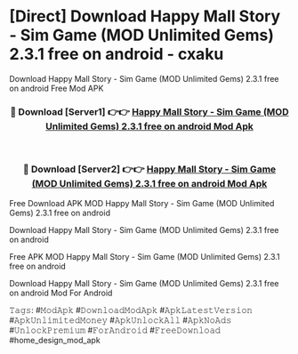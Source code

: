 # [Direct] Download Happy Mall Story - Sim Game (MOD Unlimited Gems) 2.3.1 free on android - cxaku
Download Happy Mall Story - Sim Game (MOD Unlimited Gems) 2.3.1 free on android Free Mod APK

<div align="center">
<h3>🔴 Download [Server1] 👉👉 <a href="https://apk-comot.site?title=Happy_Mall_Story_-_Sim_Game_(MOD_Unlimited_Gems)_2.3.1_free_on_android">Happy Mall Story - Sim Game (MOD Unlimited Gems) 2.3.1 free on android Mod Apk</a></h3><br>

<h3>🔴 Download [Server2] 👉👉 <a href="https://apk-comot.site?title=Happy_Mall_Story_-_Sim_Game_(MOD_Unlimited_Gems)_2.3.1_free_on_android">Happy Mall Story - Sim Game (MOD Unlimited Gems) 2.3.1 free on android Mod Apk</a></h3>
</div>


Free Download APK MOD Happy Mall Story - Sim Game (MOD Unlimited Gems) 2.3.1 free on android

Download Happy Mall Story - Sim Game (MOD Unlimited Gems) 2.3.1 free on android 

Free APK MOD Happy Mall Story - Sim Game (MOD Unlimited Gems) 2.3.1 free on android 

Download Happy Mall Story - Sim Game (MOD Unlimited Gems) 2.3.1 free on android Mod For Android

𝚃𝚊𝚐𝚜: #𝙼𝚘𝚍𝙰𝚙𝚔 #𝙳𝚘𝚠𝚗𝚕𝚘𝚊𝚍𝙼𝚘𝚍𝙰𝚙𝚔 #𝙰𝚙𝚔𝙻𝚊𝚝𝚎𝚜𝚝𝚅𝚎𝚛𝚜𝚒𝚘𝚗 #𝙰𝚙𝚔𝚄𝚗𝚕𝚒𝚖𝚒𝚝𝚎𝚍𝙼𝚘𝚗𝚎𝚢 #𝙰𝚙𝚔𝚄𝚗𝚕𝚘𝚌𝚔𝙰𝚕𝚕 #𝙰𝚙𝚔𝙽𝚘𝙰𝚍𝚜 #𝚄𝚗𝚕𝚘𝚌𝚔𝙿𝚛𝚎𝚖𝚒𝚞𝚖 #𝙵𝚘𝚛𝙰𝚗𝚍𝚛𝚘𝚒𝚍 #𝙵𝚛𝚎𝚎𝙳𝚘𝚠𝚗𝚕𝚘𝚊𝚍 #home_design_mod_apk